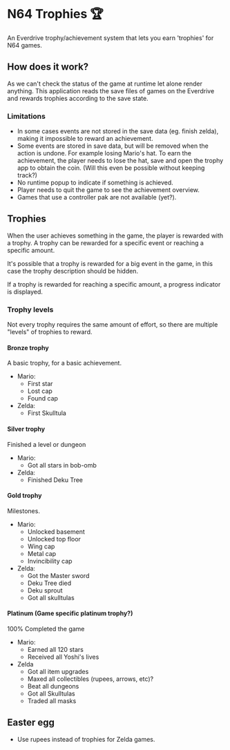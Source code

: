 # N64 Trophies 🏆

An Everdrive trophy/achievement system that lets you earn 'trophies' for N64 games.

## How does it work?

As we can't check the status of the game at runtime let alone render anything. 
This application reads the save files of games on the Everdrive and rewards trophies according to the save state.

### Limitations

- In some cases events are not stored in the save data (eg. finish zelda), making it impossible to reward an achievement.
- Some events are stored in save data, but will be removed when the action is undone. For example losing Mario's hat. To earn the achievement, the player needs to lose the hat, save and open the trophy app to obtain the coin. (Will this even be possible without keeping track?)
- No runtime popup to indicate if something is achieved.
- Player needs to quit the game to see the achievement overview.
- Games that use a controller pak are not available (yet?).

## Trophies

When the user achieves something in the game, the player is rewarded with a trophy. A trophy can be rewarded for a specific event or reaching a specific amount. 

It's possible that a trophy is rewarded for a big event in the game, in this case the trophy description should be hidden.

If a trophy is rewarded for reaching a specific amount, a progress indicator is displayed. 

### Trophy levels
Not every trophy requires the same amount of effort, so there are multiple "levels" of trophies to reward.

#### Bronze trophy
A basic trophy, for a basic achievement.

- Mario:
  - First star
  - Lost cap
  - Found cap
- Zelda:
  - First Skulltula

#### Silver trophy
Finished a level or dungeon

- Mario:
  - Got all stars in bob-omb
- Zelda:
  - Finished Deku Tree

#### Gold trophy
Milestones.

- Mario:
  - Unlocked basement
  - Unlocked top floor
  - Wing cap
  - Metal cap
  - Invincibility cap
- Zelda:
  - Got the Master sword
  - Deku Tree died
  - Deku sprout
  - Got all skulltulas



#### Platinum (Game specific platinum trophy?)
100% Completed the game
- Mario:
  - Earned all 120 stars
  - Received all Yoshi's lives
- Zelda
  - Got all item upgrades
  - Maxed all collectibles (rupees, arrows, etc)?
  - Beat all dungeons
  - Got all Skulltulas
  - Traded all masks

## Easter egg
- Use rupees instead of trophies for Zelda games.
